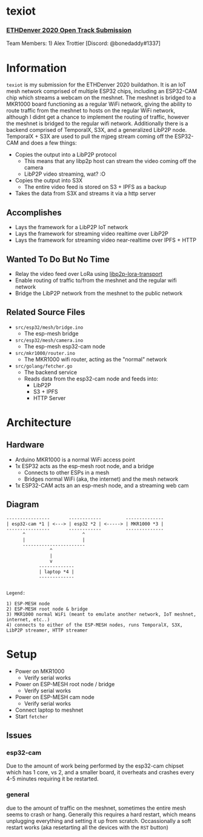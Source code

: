 # texiot

### [ETHDenver 2020 Open Track Submission](https://alchemy-xdai.daostack.io/dao/0xe248a76a4a84667c859eb51b9af6dea29e52f139/crx/proposal/0x83ee53df2ffc65dc446a6fcbd8156bfc01c75481845965533e49054d1735ff06/competition/submission/0x891ca9aae2ad19c6027318293b3c3a7c9f003fb0cdeefbb0501139b5c996383a)

Team Members: 1) Alex Trottier [Discord: @bonedaddy#1337]

# Information

`texiot` is my submission for the ETHDenver 2020 buildathon. It is an IoT mesh network comprised of multiple ESP32 chips, including an ESP32-CAM chip which streams a webcam on the meshnet. The meshnet is bridged to a MKR1000 board functioning as a regular WiFi network, giving the ability to route traffic from the meshnet to hosts on the regular WiFi network, although I didnt get a chance to implement the routing of traffic, however the meshnet is bridged to the regular wifi network. Additionally there is a backend comprised of TemporalX, S3X, and a generalized LibP2P node. TemporalX + S3X are used to pull the mjpeg stream coming off the ESP32-CAM and does a few things:

* Copies the output into a LibP2P protocol
  * This means that any libp2p host can stream the video coming off the camera
  * LibP2P video streaming, wat? :O
* Copies the output into S3X
  * The entire video feed is stored on S3 + IPFS as a backup
* Takes the data from S3X and streams it via a http server

## Accomplishes

* Lays the framework for a LibP2P IoT network
* Lays the framework for streaming video realtime over LibP2P
* Lays the framework for streaming video near-realtime over IPFS + HTTP

## Wanted To Do But No Time

* Relay the video feed over LoRa using [libp2p-lora-transport](https://github.com/RTradeLtd/libp2p-lora-transport)
* Enable routing of traffic to/from the meshnet and the regular wifi network
* Bridge the LibP2P network from the meshnet to the public network

## Related Source Files

* `src/esp32/mesh/bridge.ino`
  * The esp-mesh bridge
* `src/esp32/mesh/camera.ino`
  * The esp-mesh esp32-cam node
* `src/mkr1000/router.ino`
  * The MKR1000 wifi router, acting as the "normal" network
* `src/golang/fetcher.go`
  * The backend service
  * Reads data from the esp32-cam node and feeds into:
    * LibP2P
    * S3 + IPFS
    * HTTP Server

# Architecture

## Hardware

* Arduino MKR1000 is a normal WiFi access point
* 1x ESP32 acts as the esp-mesh root node, and a bridge
  * Connects to other ESPs in a mesh
  * Bridges normal WiFi (aka, the internet) and the mesh network
* 1x ESP32-CAM acts an an esp-mesh node, and a streaming web cam

## Diagram

```
----------------       ------------         --------------
| esp32-cam *1 | <---> | esp32 *2 | <-----> | MKR1000 *3 |
----------------       ------------         --------------
      ^                     ^
      |                     |
      -----------------------
                ^
                |
                v           
            -------------
            | laptop *4 |
            -------------


Legend:

1) ESP-MESH node
2) ESP-MESH root node & bridge
3) MKR1000 normal WiFi (meant to emulate another network, IoT meshnet, internet, etc..)
4) connects to either of the ESP-MESH nodes, runs TemporalX, S3X, LibP2P streamer, HTTP streamer
```


# Setup

* Power on MKR1000
  * Verify serial works
* Power on ESP-MESH root node / bridge
  * Verify serial works
* Power on ESP-MESH cam node
  * Verify serial works
* Connect laptop to meshnet
* Start `fetcher`

## Issues

### esp32-cam

Due to the amount of work being performed by the esp32-cam chipset which has 1 core, vs 2, and a smaller board, it overheats and crashes every 4-5 minutes requiring it be restarted. 

### general

due to the amount of traffic on the meshnet, sometimes the entire mesh seems to crash or hang. Generally this requires a hard restart, which means unplugging everything and setting it up from scratch. Occassionally a soft restart works (aka resetarting all the devices with the `RST` button)